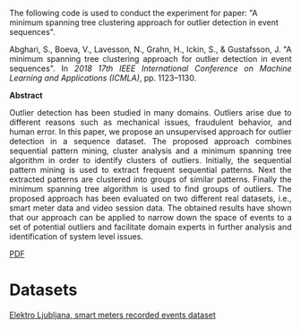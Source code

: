 The following code is used to conduct the experiment for paper: "A minimum spanning tree clustering approach for outlier detection in event sequences".

<p align="justify">Abghari, S., Boeva, V., Lavesson, N., Grahn, H., Ickin, S., & Gustafsson, J. 
"A minimum spanning tree clustering approach for outlier detection in event sequences". 
In <i>2018 17th IEEE International Conference on Machine Learning and Applications (ICMLA)</i>, pp. 1123–1130.</p>

**Abstract**
<p align="justify">Outlier detection has been studied in many domains. Outliers arise due to different reasons 
such as mechanical issues, fraudulent behavior, and human error. In this paper, we propose an unsupervised approach 
for outlier detection in a sequence dataset. The proposed approach combines sequential pattern mining, cluster analysis 
and a minimum spanning tree algorithm in order to identify clusters of outliers. Initially, the sequential pattern mining 
is used to extract frequent sequential patterns. Next the extracted patterns are clustered into groups of similar patterns. 
Finally the minimum spanning tree algorithm is used to find groups of outliers. The proposed approach has been evaluated on 
two different real datasets, i.e., smart meter data and video session data. The obtained results have shown that our 
approach can be applied to narrow down the space of events to a set of potential outliers and facilitate domain experts 
in further analysis and identification of system level issues.</p>

[PDF](https://ieeexplore.ieee.org/abstract/document/8614207)

# Datasets
[Elektro Ljubljana, smart meters recorded events dataset](https://data.edincubator.eu/dataset/smart-meters-recorded-events)
